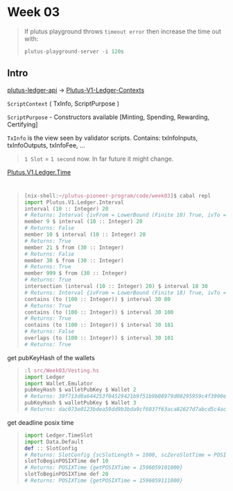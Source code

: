 # Week 03

> If plutus playground throws `timeout error` then increase the time out with:  
> ```nix
> plutus-playground-server -i 120s
> ```

## Intro

[plutus-ledger-api](https://playground.plutus.iohkdev.io/tutorial/haddock/plutus-ledger-api/html/Plutus-V1-Ledger-Api.html) -> [Plutus-V1-Ledger-Contexts](https://alpha.marlowe.iohkdev.io/doc/haddock/plutus-ledger-api/html/Plutus-V1-Ledger-Contexts.html)

`ScriptContext` ( TxInfo, ScriptPurpose ) 

`ScriptPurpose` - Constructors available [Minting, Spending, Rewarding, Certifying]

`TxInfo` is the view seen by validator scripts.
Contains: txInfoInputs, txInfoOutputs, txInfoFee, ...

> `1 Slot` = `1 second` now. In far future it might change.

[Plutus.V1.Ledger.Time](https://staging.plutus.iohkdev.io/doc/haddock/plutus-ledger-api/html/Plutus-V1-Ledger-Time.html)


#

> ```nix
> [nix-shell:~/plutus-pioneer-program/code/week03]$ cabal repl
> import Plutus.V1.Ledger.Interval
> interval (10 :: Integer) 20
> # Returns: Interval {ivFrom = LowerBound (Finite 10) True, ivTo = UpperBound (Finite 20) True}
> member 9 $ interval (10 :: Integer) 20
> # Returns: False
> member 10 $ interval (10 :: Integer) 20
> # Returns: True
> member 21 $ from (30 :: Integer)
> # Returns: False
> member 30 $ from (30 :: Integer)
> # Returns: True
> member 999 $ from (30 :: Integer)
> # Returns: True
> intersection (interval (10 :: Integer) 20) $ interval 18 30
> # Returns: Interval {ivFrom = LowerBound (Finite 18) True, ivTo = UpperBound (Finite 20) True}
> contains (to (100 :: Integer)) $ interval 30 80
> # Returns: True
> contains (to (100 :: Integer)) $ interval 30 100
> # Returns: True
> contains (to (100 :: Integer)) $ interval 30 101
> # Returns: False
> overlaps (to (100 :: Integer)) $ interval 30 101
> # Returns: True
> ```

get pubKeyHash of the wallets

> ```nix
> :l src/Week03/Vesting.hs
> import Ledger
> import Wallet.Emulator
> pubKeyHash $ walletPubKey $ Wallet 2
> # Returns: 39f713d0a644253f04529421b9f51b9b08979d08295959c4f3990ee617f5139f
> pubKeyHash $ walletPubKey $ Wallet 3
> # Returns: dac073e0123bdea59dd9b3bda9cf6037f63aca82627d7abcd5c4ac29dd74003e
> ```

get deadline posix time

> ```nix
> import Ledger.TimeSlot
> import Data.Default
> def :: SlotConfig
> # Returns: SlotConfig {scSlotLength = 1000, scZeroSlotTime = POSIXTime {getPOSIXTime = 1596059091000}}
> slotToBeginPOSIXTime def 10
> # Returns: POSIXTime {getPOSIXTime = 1596059101000}
> slotToBeginPOSIXTime def 20
> # Returns: POSIXTime {getPOSIXTime = 1596059111000}
> ```

